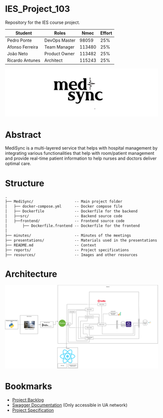 # IES_Project_103

Repository for the IES course project.

| Student         | Roles         | Nmec   | Effort |
| --------------- | ------------- | ------ | ------ |
| Pedro Ponte     | DevOps Master | 98059  | 25%    |
| Afonso Ferreira | Team Manager  | 113480 | 25%    |
| João Neto       | Product Owner | 113482 | 25%    |
| Ricardo Antunes | Architect     | 115243 | 25%    |

![MediSync](resources/wide_logo.png)

# Abstract
MediSync is a multi-layered service that helps with hospital management by integrating various functionalities that help with room/patient management and provide real-time patient information to help nurses and doctors deliver optimal care.

# Structure
```
.  
├── MediSync/                   -- Main project folder
│   ├── docker-compose.yml      -- Docker compose file
│   ├── Dockerfile              -- Dockerfile for the backend
│   ├──src/                     -- Backend source code
│   ├──frontend/                -- Frontend source code
│       ├── Dockerfile.frontend -- Dockerfile for the frontend
│       
├── minutes/                    -- Minutes of the meetings
├── presentations/              -- Materials used in the presentations 
├── README.md                   -- Context
├── reports/                    -- Project specifications
├── resources/                  -- Images and other resources
```

# Architecture
![Architecture](reports/images/architecture.png)

# Bookmarks
- [Project Backlog](https://github.com/orgs/detiuaveiro/projects/36)
- [Swagger Documentation](http://deti-ies-03.ua.pt:8081) (Only accessible in UA network)
- [Project Specification](https://docs.google.com/document/d/1tQDygzr5BqsrD6KjLpmHCv5LkqOf6NXBRIUHFjIf3P4/edit?usp=sharing)
